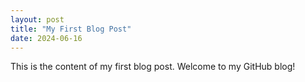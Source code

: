 ```yaml
---
layout: post
title: "My First Blog Post"
date: 2024-06-16
---
```

This is the content of my first blog post. Welcome to my GitHub blog!
